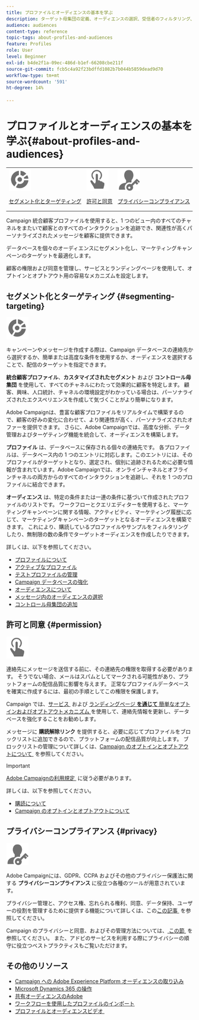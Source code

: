 ```yaml
---
title: プロファイルとオーディエンスの基本を学ぶ
description: ターゲット母集団の定義、オーディエンスの選択、受信者のフィルタリング、データの収集、プロファイルの更新を行います。
audience: audiences
content-type: reference
topic-tags: about-profiles-and-audiences
feature: Profiles
role: User
level: Beginner
exl-id: b4de2f1a-09ec-486d-b1ef-66208cbe211f
source-git-commit: fcb5c4a92f23bdffd1082b7b044b5859dead9d70
workflow-type: tm+mt
source-wordcount: '591'
ht-degree: 14%

---
```


# プロファイルとオーディエンスの基本を学ぶ{#about-profiles-and-audiences}

<table>
<tr>
<td><img src="assets/do-not-localize/icon_segment.svg" width="60px"><p><a href="#segmenting-targeting">セグメント化とターゲティング</a></p></td>
<td><img src="assets/do-not-localize/icon_permission.svg" width="60px"><p><a href="#permission">許可と同意</a></p></td>
<td><img src="assets/do-not-localize/icon_privacy.svg" width="60px"><p><a href="#privacy">プライバシーコンプライアンス</a></p></td></tr>
</table>

Campaign 統合顧客プロファイルを使用すると、1 つのビュー内のすべてのチャネルをまたいで顧客とのすべてのインタラクションを追跡でき、関連性が高くパーソナライズされたメッセージを顧客に提供できます。

データベースを個々のオーディエンスにセグメント化し、マーケティングキャンペーンのターゲットを最適化します。

顧客の権限および同意を管理し、サービスとランディングページを使用して、オプトインとオプトアウト用の容易なメカニズムを設定します。

## セグメント化とターゲティング {#segmenting-targeting}

<img src="assets/do-not-localize/icon_segment.svg" width="60px">

キャンペーンやメッセージを作成する際は、Campaign データベースの連絡先から選択するか、簡単または高度な条件を使用するか、オーディエンスを選択することで、配信のターゲットを指定できます。

**統合顧客プロファイル**、**カスタマイズされたセグメント** および **コントロール母集団** を使用して、すべてのチャネルにわたって効果的に顧客を特定します。 顧客、興味、人口統計、チャネルの環境設定がわかっている場合は、パーソナライズされたエクスペリエンスを作成して気づくことがより簡単になります。

Adobe Campaignは、豊富な顧客プロファイルをリアルタイムで構築するので、顧客の好みの変化に合わせて、より関連性が高く、パーソナライズされたオファーを提供できます。 さらに、Adobe Campaignでは、高度な分析、データ管理およびターゲティング機能を統合して、オーディエンスを構築します。

**プロファイル** は、データベースに保存される個々の連絡先です。 各プロファイルは、データベース内の 1 つのエントリに対応します。このエントリには、そのプロファイルがターゲットとなり、選定され、個別に追跡されるために必要な情報が含まれています。Adobe Campaignでは、オンラインチャネルとオフラインチャネルの両方からのすべてのインタラクションを追跡し、それを 1 つのプロファイルに結合できます。

**オーディエンス** は、特定の条件または一連の条件に基づいて作成されたプロファイルのリストです。 ワークフローとクエリエディターを使用すると、マーケティングキャンペーンに関する情報、アクティビティ、マーケティング履歴に応じて、マーケティングキャンペーンのターゲットとなるオーディエンスを構築できます。 これにより、購読しているプロファイルやサンプルをフィルタリングしたり、無制限の数の条件でターゲットオーディエンスを作成したりできます。

詳しくは、以下を参照してください。

* [プロファイルについて](../../audiences/using/about-profiles.md)
* [アクティブなプロファイル](../../audiences/using/active-profiles.md)
* [テストプロファイルの管理](../../audiences/using/managing-test-profiles.md)
* [Campaign データベースの強化](../../audiences/using/enriching-campaign-database.md)
* [オーディエンスについて](../../audiences/using/about-audiences.md)
* [メッセージ内のオーディエンスの選択](../../audiences/using/selecting-an-audience-in-a-message.md)
* [コントロール母集団の追加](../../sending/using/control-group.md)

## 許可と同意 {#permission}

<img src="assets/do-not-localize/icon_permission.svg"  width="60px">

連絡先にメッセージを送信する前に、その連絡先の権限を取得する必要があります。 そうでない場合、メールはスパムとしてマークされる可能性があり、プラットフォームの配信品質に影響を与えます。 正常なプロファイルデータベースを確実に作成するには、最初の手順としてこの権限を保護します。

Campaign では、[&#x200B; サービス &#x200B;](../../audiences/using/creating-a-service.md) および [&#x200B; ランディングページ **を通じて** 簡単なオプトインおよびオプトアウトメカニズム &#x200B;](../../channels/using/getting-started-with-landing-pages.md) を使用して、連絡先情報を更新し、データベースを強化することをお勧めします。

メッセージに **購読解除リンク** を提供すると、必要に応じてプロファイルをブロックリストに追加できるので、プラットフォームの配信品質が向上します。 ブロックリストの管理について詳しくは、[Campaign のオプトインとオプトアウトについて &#x200B;](../../audiences/using/about-opt-in-and-opt-out-in-campaign.md) を参照してください。

>[!IMPORTANT]
>
>[Adobe Campaignの利用規定 &#x200B;](https://www.adobe.com/legal/terms/aup.html) に従う必要があります。

詳しくは、以下を参照してください。

* [購読について](../../audiences/using/about-subscriptions.md)
* [Campaign のオプトインとオプトアウトについて](../../audiences/using/about-opt-in-and-opt-out-in-campaign.md)

## プライバシーコンプライアンス {#privacy}

<img src="assets/do-not-localize/icon_privacy.svg" width="60px">

Adobe Campaignには、GDPR、CCPA およびその他のプライバシー保護法に関する **プライバシーコンプライアンス** に役立つ各種のツールが用意されています。

プライバシー管理と、アクセス権、忘れられる権利、同意、データ保持、ユーザーの役割を管理するために提供する機能について詳しくは、この [&#x200B; この記事 &#x200B;](https://helpx.adobe.com/jp/campaign/kb/campaign-privacy.html) を参照してください。

Campaign のプライバシーと同意、およびその管理方法については、[&#x200B; この節 &#x200B;](../../start/using/privacy.md) を参照してください。 また、アドビのサービスを利用する際にプライバシーの順守に役立つベストプラクティスもご覧いただけます。

## その他のリソース

* [Campaign への Adobe Experience Platform オーディエンスの取り込み](../../integrating/using/ingest-aep-data.md)
* [Microsoft Dynamics 365 の操作](../../integrating/using/d365-acs-get-started.md)
* [共有オーディエンスのAdobe](../../integrating/using/sharing-audiences-with-audience-manager-or-people-core-service.md)
* [ワークフローを使用したプロファイルのインポート](../../automating/using/creating-import-workflow-templates.md)
* [&#x200B; プロファイルとオーディエンスビデオ &#x200B;](https://experienceleague.adobe.com/docs/campaign-standard-learn/tutorials/profiles-and-audiences/creating-profiles-and-audiences.html?lang=ja)
